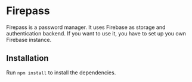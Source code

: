 # Firepass

Firepass is a password manager. It uses Firebase as storage and authentication
backend. If you want to use it, you have to set up you own Firebase instance.

## Installation

Run `npm install` to install the dependencies.
